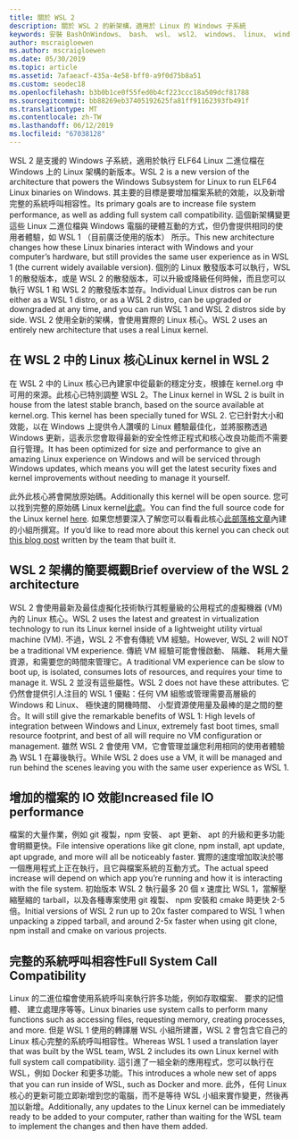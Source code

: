 ```yaml
---
title: 關於 WSL 2
description: 關於 WSL 2 的新架構，適用於 Linux 的 Windows 子系統
keywords: 安裝 BashOnWindows、 bash、 wsl、 wsl2、 windows、 linux、 windowssubsystem、 ubuntu、 debian、 suse、 windows 10 的 windows 子系統
author: mscraigloewen
ms.author: mscraigloewen
ms.date: 05/30/2019
ms.topic: article
ms.assetid: 7afaeacf-435a-4e58-bff0-a9f0d75b8a51
ms.custom: seodec18
ms.openlocfilehash: b3b0b1ce0f55fed0b4cf223ccc18a509dcf81788
ms.sourcegitcommit: bb88269eb37405192625fa81ff91162393fb491f
ms.translationtype: MT
ms.contentlocale: zh-TW
ms.lasthandoff: 06/12/2019
ms.locfileid: "67038128"
---
```

<span data-ttu-id="efcbf-104">WSL 2 是支援的 Windows 子系統，適用於執行 ELF64 Linux 二進位檔在 Windows 上的 Linux 架構的新版本。</span><span class="sxs-lookup"><span data-stu-id="efcbf-104">WSL 2 is a new version of the architecture that powers the Windows Subsystem for Linux to run ELF64 Linux binaries on Windows.</span></span> <span data-ttu-id="efcbf-105">其主要的目標是要增加檔案系統的效能，以及新增完整的系統呼叫相容性。</span><span class="sxs-lookup"><span data-stu-id="efcbf-105">Its primary goals are to increase file system performance, as well as adding full system call compatibility.</span></span> <span data-ttu-id="efcbf-106">這個新架構變更這些 Linux 二進位檔與 Windows 電腦的硬體互動的方式，但仍會提供相同的使用者體驗，如 WSL 1 （目前廣泛使用的版本） 所示。</span><span class="sxs-lookup"><span data-stu-id="efcbf-106">This new architecture changes how these Linux binaries interact with Windows and your computer’s hardware, but still provides the same user experience as in WSL 1 (the current widely available version).</span></span> <span data-ttu-id="efcbf-107">個別的 Linux 散發版本可以執行，WSL 1 的散發版本，或是 WSL 2 的散發版本，可以升級或降級任何時候，而且您可以執行 WSL 1 和 WSL 2 的散發版本並存。</span><span class="sxs-lookup"><span data-stu-id="efcbf-107">Individual Linux distros can be run either as a WSL 1 distro, or as a WSL 2 distro, can be upgraded or downgraded at any time, and you can run WSL 1 and WSL 2 distros side by side.</span></span> <span data-ttu-id="efcbf-108">WSL 2 使用全新的架構，會使用實際的 Linux 核心。</span><span class="sxs-lookup"><span data-stu-id="efcbf-108">WSL 2 uses an entirely new architecture that uses a real Linux kernel.</span></span>

## <a name="linux-kernel-in-wsl-2"></a><span data-ttu-id="efcbf-109">在 WSL 2 中的 Linux 核心</span><span class="sxs-lookup"><span data-stu-id="efcbf-109">Linux kernel in WSL 2</span></span>

<span data-ttu-id="efcbf-110">在 WSL 2 中的 Linux 核心已內建家中從最新的穩定分支，根據在 kernel.org 中可用的來源。此核心已特別調整 WSL 2。</span><span class="sxs-lookup"><span data-stu-id="efcbf-110">The Linux kernel in WSL 2 is built in house from the latest stable branch, based on the source available at kernel.org. This kernel has been specially tuned for WSL 2.</span></span> <span data-ttu-id="efcbf-111">它已針對大小和效能，以在 Windows 上提供令人讚嘆的 Linux 體驗最佳化，並將服務透過 Windows 更新，這表示您會取得最新的安全性修正程式和核心改良功能而不需要自行管理。</span><span class="sxs-lookup"><span data-stu-id="efcbf-111">It has been optimized for size and performance to give an amazing Linux experience on Windows and will be serviced through Windows updates, which means you will get the latest security fixes and kernel improvements without needing to manage it yourself.</span></span>

<span data-ttu-id="efcbf-112">此外此核心將會開放原始碼。</span><span class="sxs-lookup"><span data-stu-id="efcbf-112">Additionally this kernel will be open source.</span></span> <span data-ttu-id="efcbf-113">您可以找到完整的原始碼 Linux kernel[此處](https://thirdpartysource.microsoft.com/download/Windows%20Subsystem%20for%20Linux%20v2/May%202019/WSLv2-Linux-Kernel-master.zip)。</span><span class="sxs-lookup"><span data-stu-id="efcbf-113">You can find the full source code for the Linux kernel [here](https://thirdpartysource.microsoft.com/download/Windows%20Subsystem%20for%20Linux%20v2/May%202019/WSLv2-Linux-Kernel-master.zip).</span></span> <span data-ttu-id="efcbf-114">如果您想要深入了解您可以看看此核心[此部落格文章](https://devblogs.microsoft.com/commandline/shipping-a-linux-kernel-with-windows/)內建的小組所撰寫。</span><span class="sxs-lookup"><span data-stu-id="efcbf-114">If you’d like to read more about this kernel you can check out [this blog post](https://devblogs.microsoft.com/commandline/shipping-a-linux-kernel-with-windows/) written by the team that built it.</span></span>

## <a name="brief-overview-of-the-wsl-2-architecture"></a><span data-ttu-id="efcbf-115">WSL 2 架構的簡要概觀</span><span class="sxs-lookup"><span data-stu-id="efcbf-115">Brief overview of the WSL 2 architecture</span></span>

<span data-ttu-id="efcbf-116">WSL 2 會使用最新及最佳虛擬化技術執行其輕量級的公用程式的虛擬機器 (VM) 內的 Linux 核心。</span><span class="sxs-lookup"><span data-stu-id="efcbf-116">WSL 2 uses the latest and greatest in virtualization technology to run its Linux kernel inside of a lightweight utility virtual machine (VM).</span></span> <span data-ttu-id="efcbf-117">不過，WSL 2 不會有傳統 VM 經驗。</span><span class="sxs-lookup"><span data-stu-id="efcbf-117">However, WSL 2 will NOT be a traditional VM experience.</span></span> <span data-ttu-id="efcbf-118">傳統 VM 經驗可能會慢啟動、 隔離、 耗用大量資源，和需要您的時間來管理它。</span><span class="sxs-lookup"><span data-stu-id="efcbf-118">A traditional VM experience can be slow to boot up, is isolated, consumes lots of resources, and requires your time to manage it.</span></span> <span data-ttu-id="efcbf-119">WSL 2 並沒有這些屬性。</span><span class="sxs-lookup"><span data-stu-id="efcbf-119">WSL 2 does not have these attributes.</span></span> <span data-ttu-id="efcbf-120">它仍然會提供引人注目的 WSL 1 優點：任何 VM 組態或管理需要高層級的 Windows 和 Linux、 極快速的開機時間、 小型資源使用量及最棒的是之間的整合。</span><span class="sxs-lookup"><span data-stu-id="efcbf-120">It will still give the remarkable benefits of WSL 1: High levels of integration between Windows and Linux, extremely fast boot times, small resource footprint, and best of all will require no VM configuration or management.</span></span> <span data-ttu-id="efcbf-121">雖然 WSL 2 會使用 VM，它會管理並讓您利用相同的使用者體驗為 WSL 1 在幕後執行。</span><span class="sxs-lookup"><span data-stu-id="efcbf-121">While WSL 2 does use a VM, it will be managed and run behind the scenes leaving you with the same user experience as WSL 1.</span></span>

## <a name="increased-file-io-performance"></a><span data-ttu-id="efcbf-122">增加的檔案的 IO 效能</span><span class="sxs-lookup"><span data-stu-id="efcbf-122">Increased file IO performance</span></span>

<span data-ttu-id="efcbf-123">檔案的大量作業，例如 git 複製，npm 安裝、 apt 更新、 apt 的升級和更多功能會明顯更快。</span><span class="sxs-lookup"><span data-stu-id="efcbf-123">File intensive operations like git clone, npm install, apt update, apt upgrade, and more will all be noticeably faster.</span></span> <span data-ttu-id="efcbf-124">實際的速度增加取決於哪一個應用程式上正在執行，且它與檔案系統的互動方式。</span><span class="sxs-lookup"><span data-stu-id="efcbf-124">The actual speed increase will depend on which app you’re running and how it is interacting with the file system.</span></span> <span data-ttu-id="efcbf-125">初始版本 WSL 2 執行最多 20 個 x 速度比 WSL 1，當解壓縮壓縮的 tarball，以及各種專案使用 git 複製、 npm 安裝和 cmake 時更快 2-5 倍。</span><span class="sxs-lookup"><span data-stu-id="efcbf-125">Initial versions of WSL 2 run up to 20x faster compared to WSL 1 when unpacking a zipped tarball, and around 2-5x faster when using git clone, npm install and cmake on various projects.</span></span>

## <a name="full-system-call-compatibility"></a><span data-ttu-id="efcbf-126">完整的系統呼叫相容性</span><span class="sxs-lookup"><span data-stu-id="efcbf-126">Full System Call Compatibility</span></span>

<span data-ttu-id="efcbf-127">Linux 的二進位檔會使用系統呼叫來執行許多功能，例如存取檔案、 要求的記憶體、 建立處理序等等。</span><span class="sxs-lookup"><span data-stu-id="efcbf-127">Linux binaries use system calls to perform many functions such as accessing files, requesting memory, creating processes, and more.</span></span> <span data-ttu-id="efcbf-128">但是 WSL 1 使用的轉譯層 WSL 小組所建置，WSL 2 會包含它自己的 Linux 核心完整的系統呼叫相容性。</span><span class="sxs-lookup"><span data-stu-id="efcbf-128">Whereas WSL 1 used a translation layer that was built by the WSL team, WSL 2 includes its own Linux kernel with full system call compatibility.</span></span> <span data-ttu-id="efcbf-129">這引進了一組全新的應用程式，您可以執行在 WSL，例如 Docker 和更多功能。</span><span class="sxs-lookup"><span data-stu-id="efcbf-129">This introduces a whole new set of apps that you can run inside of WSL, such as Docker and more.</span></span> <span data-ttu-id="efcbf-130">此外，任何 Linux 核心的更新可能立即新增到您的電腦，而不是等待 WSL 小組来實作變更，然後再加以新增。</span><span class="sxs-lookup"><span data-stu-id="efcbf-130">Additionally, any updates to the Linux kernel can be immediately ready to be added to your computer, rather than waiting for the WSL team to implement the changes and then have them added.</span></span>